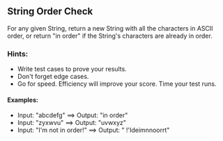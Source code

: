 ## String Order Check

For any given String, return a new String with all the characters in ASCII order, or return "in order" if the String's
characters are already in order.

### Hints:

- Write test cases to prove your results.
- Don't forget edge cases.
- Go for speed. Efficiency will improve your score. Time your test runs.

#### Examples:

- Input: "abcdefg" ==> Output: "in order"
- Input: "zyxwvu" ==> Output: "uvwxyz"
- Input: "I'm not in order!" ==> Output: "   !'Ideimnnoorrt"